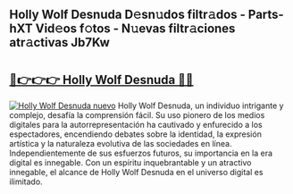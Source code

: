 ## Holly Wolf Desnuda D𝚎sn𝚞dos filtr𝚊dos - Parts-hXT Vid𝚎os f𝚘tos - N𝚞evas filtr𝚊ciones atr𝚊ctivas Jb7Kw

# <h2><a href="http://mb6soo.tromn.icu/?c=Holly+Wolf+Desnuda">🔗👉👉👉 Holly Wolf Desnuda 🔗🔗</a></h2>

[![Holly Wolf Desnuda nuevo](https://i.imgur.com/pEAQMta.gif)](http://mb6soo.tromn.icu/?c=Holly+Wolf+Desnuda)
Holly Wolf Desnuda, un individuo intrigante y complejo, desafía la comprensión fácil. Su uso pionero de los medios digitales para la autorrepresentación ha cautivado y enfurecido a los espectadores, encendiendo debates sobre la identidad, la expresión artística y la naturaleza evolutiva de las sociedades en línea. Independientemente de sus esfuerzos futuros, su importancia en la era digital es innegable. Con un espíritu inquebrantable y un atractivo innegable, el alcance de Holly Wolf Desnuda en el universo digital es ilimitado.
